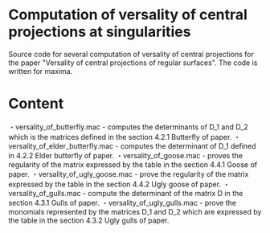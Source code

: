# Computation of versality of central projections at singularities
Source code for several computation of versality of central projections for the paper "Versality of central projections of regular surfaces".
The code is written for maxima. 

# Content
・versality_of_butterfly.mac - computes the determinants of D_1 and D_2 which is the matrices defined in the section 4.2.1 Butterfly of paper.
・versality_of_elder_butterfly.mac - computes the determinant of D_1 defined in 4.2.2 Elder butterfly of paper.
・versality_of_goose.mac - proves the regularity of the matrix expressed by the table in the section 4.4.1 Goose of paper.
・versality_of_ugly_goose.mac - prove the regularity of the matrix expressed by the table in the section 4.4.2 Ugly goose of paper.
・versality_of_gulls.mac - compute the determinant of the matrix D in the section 4.3.1 Gulls of paper.
・versality_of_ugly_gulls.mac - prove the monomials represented by the matrices D_1 and D_2 which are expressed by the table in the section 4.3.2 Ugly gulls of paper. 
